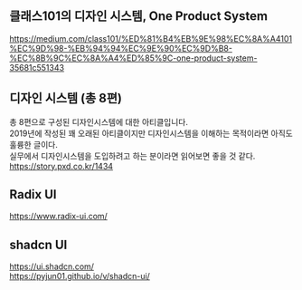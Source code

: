 ## 클래스101의 디자인 시스템, One Product System     
<https://medium.com/class101/%ED%81%B4%EB%9E%98%EC%8A%A4101%EC%9D%98-%EB%94%94%EC%9E%90%EC%9D%B8-%EC%8B%9C%EC%8A%A4%ED%85%9C-one-product-system-35681c551343> 


## 디자인 시스템 (총 8편)   
총 8편으로 구성된 디자인시스템에 대한 아티클입니다.    
2019년에 작성된 꽤 오래된 아티클이지만 디자인시스템을 이해하는 목적이라면 아직도 훌륭한 글이다.    
실무에서 디자인시스템을 도입하려고 하는 분이라면 읽어보면 좋을 것 같다.   
<https://story.pxd.co.kr/1434>

## Radix UI
<https://www.radix-ui.com/>

## shadcn UI
<https://ui.shadcn.com/>   
<https://pyjun01.github.io/v/shadcn-ui/>
